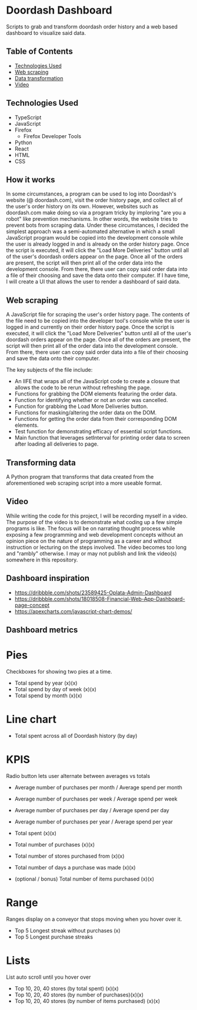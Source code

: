 # Doordash Dashboard

Scripts to grab and transform doordash order history and a web based dashboard to visualize said data.

## Table of Contents

- [Technologies Used](#technologies-used)
- [Web scraping](#web-scraping)
- [Data transformation](#transforming-data)
- [Video](#video)

## Technologies Used

- TypeScript
- JavaScript
- Firefox
  - Firefox Developer Tools
- Python
- React
- HTML
- CSS

## How it works

In some circumstances, a program can be used to log into Doordash's website (@ doordash.com), visit the order history page, and collect all of the user's order
history on its own. However, websites such as doordash.com make doing so via a program tricky by imploring "are you a robot" like prevention mechanisms. In other words, the website tries to prevent bots from scraping data. Under these circumstances, I decided the simplest approach was a semi-automated alternative in which a small JavaScript program would be copied into the
development console while the user is already logged in and is already on the order history page. Once the script is executed, it will
click the "Load More Deliveries" button until all of the user's doordash orders appear on the page. Once all of the orders are present, the script will then
print all of the order data into the development console. From there, there user can copy said order data into a file of their choosing and save the data onto their computer. If I have time, I will create a UI that allows the user to render a dashboard of said data.

## Web scraping

A JavaScript file for scraping the user's order history page. The contents of the file need to be copied into the developer tool's console while the user is logged in and currently on their order history page. Once the script is executed, it will
click the "Load More Deliveries" button until all of the user's doordash orders appear on the page. Once all of the orders are present, the script will then
print all of the order data into the development console. From there, there user can copy said order data into a file of their choosing and save the data onto their computer.

The key subjects of the file include:

- An IIFE that wraps all of the JavaScript code to create a closure that allows the code to be rerun without refreshing the page.
- Functions for grabbing the DOM elements featuring the order data.
- Function for identifying whether or not an order was cancelled.
- Function for grabbing the Load More Deliveries button.
- Functions for masking/altering the order data on the DOM.
- Functions for getting the order data from their corresponding DOM elements.
- Test function for demonstrating efficacy of essential script functions.
- Main function that leverages setInterval for printing order data to screen after loading all deliveries to page.

## Transforming data

A Python program that transforms that data created from the aforementioned web scraping script into a more useable format.

## Video

While writing the code for this project, I will be recording myself in a video. The purpose of the video is to demonstrate what coding up a few simple programs is like. The focus will be on narrating thought process while exposing a few programming and web development concepts without an opinion piece on the nature of programming as a career and without instruction or lecturing on the steps involved. The video becomes too long and "rambly" otherwise. I may or may not publish and link the video(s) somewhere in this repository.

## Dashboard inspiration

- https://dribbble.com/shots/23589425-Oplata-Admin-Dashboard
- https://dribbble.com/shots/18018508-Financial-Web-App-Dashboard-page-concept
- https://apexcharts.com/javascript-chart-demos/

## Dashboard metrics

# Pies

Checkboxes for showing two pies at a time.

- Total spend by year (x)(x)
- Total spend by day of week (x)(x)
- Total spend by month (x)(x)

# Line chart

- Total spent across all of Doordash history (by day)

# KPIS

Radio button lets user alternate between averages vs totals

- Average number of purchases per month / Average spend per month
- Average number of purchases per week / Average spend per week
- Average number of purchases per day / Average spend per day
- Average number of purchases per year / Average spend per year

- Total spent (x)(x)
- Total number of purchases (x)(x)
- Total number of stores purchased from (x)(x)
- Total number of days a purchase was made (x)(x)
- (optional / bonus) Total number of items purchased (x)(x)

# Range

Ranges display on a conveyor that stops moving when you hover over it.

- Top 5 Longest streak without purchases (x)
- Top 5 Longest purchase streaks

# Lists

List auto scroll until you hover over

- Top 10, 20, 40 stores (by total spent) (x)(x)
- Top 10, 20, 40 stores (by number of purchases)(x)(x)
- Top 10, 20, 40 stores (by number of items purchased) (x)(x)
